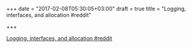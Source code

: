 +++
date = "2017-02-08T05:30:05+03:00"
draft = true
title = "Logging, interfaces, and allocation  #reddit"

+++

<p><a href="https://t.co/79mSFcXxJU">Logging, interfaces, and allocation  #reddit</a></p>
